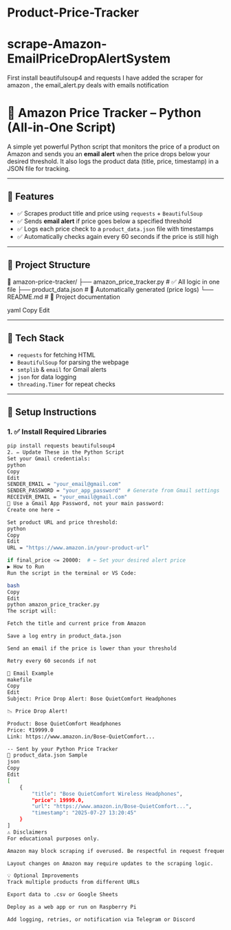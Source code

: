 # Product-Price-Tracker
# scrape-Amazon-EmailPriceDropAlertSystem
First install beautifulsoup4 and requests
I have added the scraper for amazon , the email_alert.py deals with emails notification
# 🛒 Amazon Price Tracker – Python (All-in-One Script)

A simple yet powerful Python script that monitors the price of a product on Amazon and sends you an **email alert** when the price drops below your desired threshold. It also logs the product data (title, price, timestamp) in a JSON file for tracking.

---

## 🚀 Features

- ✅ Scrapes product title and price using `requests` + `BeautifulSoup`
- ✅ Sends **email alert** if price goes below a specified threshold
- ✅ Logs each price check to a `product_data.json` file with timestamps
- ✅ Automatically checks again every 60 seconds if the price is still high

---

## 📁 Project Structure

📁 amazon-price-tracker/
├── amazon_price_tracker.py # ✅ All logic in one file
├── product_data.json # 📝 Automatically generated (price logs)
└── README.md # 📘 Project documentation

yaml
Copy
Edit

---

## 🧰 Tech Stack

- `requests` for fetching HTML
- `BeautifulSoup` for parsing the webpage
- `smtplib` & `email` for Gmail alerts
- `json` for data logging
- `threading.Timer` for repeat checks

---

## 🔧 Setup Instructions

### 1. ✅ Install Required Libraries

```bash
pip install requests beautifulsoup4
2. ✏️ Update These in the Python Script
Set your Gmail credentials:
python
Copy
Edit
SENDER_EMAIL = "your_email@gmail.com"
SENDER_PASSWORD = "your_app_password"  # Generate from Gmail settings
RECEIVER_EMAIL = "your_email@gmail.com"
🔐 Use a Gmail App Password, not your main password:
Create one here →

Set product URL and price threshold:
python
Copy
Edit
URL = "https://www.amazon.in/your-product-url"

if final_price <= 20000:  # ← Set your desired alert price
▶️ How to Run
Run the script in the terminal or VS Code:

bash
Copy
Edit
python amazon_price_tracker.py
The script will:

Fetch the title and current price from Amazon

Save a log entry in product_data.json

Send an email if the price is lower than your threshold

Retry every 60 seconds if not

📧 Email Example
makefile
Copy
Edit
Subject: Price Drop Alert: Bose QuietComfort Headphones

📉 Price Drop Alert!

Product: Bose QuietComfort Headphones
Price: ₹19999.0
Link: https://www.amazon.in/Bose-QuietComfort...

-- Sent by your Python Price Tracker
📝 product_data.json Sample
json
Copy
Edit
[
    {
        "title": "Bose QuietComfort Wireless Headphones",
        "price": 19999.0,
        "url": "https://www.amazon.in/Bose-QuietComfort...",
        "timestamp": "2025-07-27 13:20:45"
    }
]
⚠️ Disclaimers
For educational purposes only.

Amazon may block scraping if overused. Be respectful in request frequency.

Layout changes on Amazon may require updates to the scraping logic.

💡 Optional Improvements
Track multiple products from different URLs

Export data to .csv or Google Sheets

Deploy as a web app or run on Raspberry Pi

Add logging, retries, or notification via Telegram or Discord


